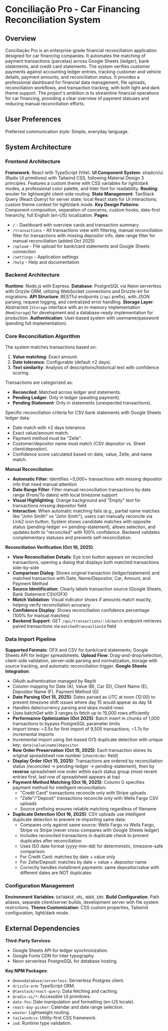 # Conciliação Pro - Car Financing Reconciliation System

## Overview

Conciliação Pro is an enterprise-grade financial reconciliation application designed for car financing companies. It automates the matching of payment transactions (parcelas) across Google Sheets (ledger), bank statements, and credit card statements. The system verifies customer payments against accounting ledger entries, tracking customer and vehicle details, payment amounts, and reconciliation status. It provides a professional dashboard for financial data management, file uploads, reconciliation workflows, and transaction tracking, with both light and dark theme support. The project's ambition is to streamline financial operations for car financing, providing a clear overview of payment statuses and reducing manual reconciliation efforts.

## User Preferences

Preferred communication style: Simple, everyday language.

## System Architecture

### Frontend Architecture

**Framework**: React with TypeScript (Vite).
**UI Component System**: shadcn/ui (Radix UI primitives) with Tailwind CSS, following Material Design 3 principles. Features a custom theme with CSS variables for light/dark modes, a professional color palette, and Inter font for readability.
**Routing**: wouter for lightweight client-side routing.
**State Management**: TanStack Query (React Query) for server state; local React state for UI interactions; custom theme context for light/dark mode.
**Key Design Patterns**: Component composition, separation of concerns, custom hooks, data-first hierarchy, full English (en-US) localization.
**Pages**: 
- `/` - Dashboard with overview cards and transaction summary
- `/transactions` - All transactions view with filtering, manual reconciliation filter for transactions with missing depositor info, date range filter for manual reconciliation (added Oct 2025)
- `/upload` - File upload for bank/card statements and Google Sheets connection
- `/settings` - Application settings
- `/help` - Help and documentation

### Backend Architecture

**Runtime**: Node.js with Express.
**Database**: PostgreSQL via Neon serverless with Drizzle ORM, utilizing WebSocket connections and Drizzle-kit for migrations.
**API Structure**: RESTful endpoints (`/api` prefix), with JSON parsing, request logging, and centralized error handling.
**Storage Layer**: Abstracted `IStorage` interface with an in-memory implementation (`MemStorage`) for development and a database-ready implementation for production.
**Authentication**: User-based system with username/password (pending full implementation).

### Core Reconciliation Algorithm

The system matches transactions based on:
1.  **Value matching**: Exact amount.
2.  **Date tolerance**: Configurable (default ±2 days).
3.  **Text similarity**: Analysis of descriptions/historical text with confidence scoring.

Transactions are categorized as:
-   **Reconciled**: Matched across ledger and statements.
-   **Pending Ledger**: Only in ledger (awaiting payment).
-   **Pending Statement**: Only in statements (unexpected transactions).

Specific reconciliation criteria for CSV bank statements with Google Sheets ledger data:
-   Date match with ±2 days tolerance.
-   Exact value/amount match.
-   Payment method must be "Zelle".
-   Customer/depositor name must match (CSV depositor vs. Sheet client/depositor).
-   Confidence score calculated based on date, value, Zelle, and name match.

**Manual Reconciliation**: 
- **Automatic Filter**: Identifies ~5,000+ transactions with missing depositor info that need manual attention
- **Date Range Filter**: Filter manual reconciliation transactions by date range (From/To dates) with local timezone support
- **Visual Highlighting**: Orange background and "Empty" text for transactions missing depositor field
- **Interactive**: When automatic matching fails (e.g., partial name matches like "John Smith" vs "John Smth"), users can manually reconcile via Link2 icon button. System shows candidate matches with opposite status (pending-ledger ↔ pending-statement), allows selection, and updates both to "reconciled" with 100% confidence. Backend validates complementary statuses and prevents self-reconciliation.

**Reconciliation Verification (Oct 16, 2025)**:
- **View Reconciliation Details**: Eye icon button appears on reconciled transactions, opening a dialog that displays both matched transactions side-by-side
- **Comparison Dialog**: Shows original transaction (ledger/statement) and matched transaction with Date, Name/Depositor, Car, Amount, and Payment Method
- **Source Identification**: Clearly labels transaction source (Google Sheets, Bank Statement CSV/OFX)
- **Match Validation**: Visual indicator shows if amounts match exactly, helping verify reconciliation accuracy
- **Confidence Display**: Shows reconciliation confidence percentage (100% for manual matches)
- **Backend Support**: GET `/api/transactions/:id/match` endpoint retrieves paired transactions via `matchedTransactionId` field

### Data Import Pipeline

**Supported Formats**: OFX and CSV for bank/card statements; Google Sheets API for ledger spreadsheets.
**Upload Flow**: Drag-and-drop/selection, client-side validation, server-side parsing and normalization, storage with source tracking, and automatic reconciliation trigger.
**Google Sheets Integration**: 
- OAuth authentication managed by Replit
- Column mapping for Date (A), Value (B), Car (D), Client Name (E), Depositor Name (F), Payment Method (G)
- **Date Parsing (Oct 15, 2025)**: Dates parsed as UTC at noon (12:00) to prevent timezone shift issues where day 15 would appear as day 14
- Handles date/currency parsing and skips invalid rows
- Uses batchGet with 3 ranges to fetch up to 15,000 rows efficiently
- **Performance Optimization (Oct 2025)**: Batch insert in chunks of 1,000 transactions to bypass PostgreSQL parameter limits
- Import times: ~3.5s for first import of 9,505 transactions, ~1.7s for incremental imports
- Incremental import using Set-based O(1) duplicate detection with unique key: `date|value|name|depositor`
- **Row Order Preservation (Oct 15, 2025)**: Each transaction stores its original spreadsheet row number (`sheetOrder` field)
- **Display Order (Oct 15, 2025)**: Transactions are ordered by reconciliation status (reconciled → pending-ledger → pending-statement), then by **reverse** spreadsheet row order within each status group (most recent entries first, last row of spreadsheet appears at top)
- **Payment Method Matching (Oct 16, 2025)**: Column G specifies payment method for intelligent reconciliation:
  - "Credit Card" transactions reconcile only with Stripe uploads
  - "Zelle"/"Deposit" transactions reconcile only with Wells Fargo CSV uploads
  - Source prefixing ensures reliable matching regardless of filename
- **Duplicate Detection (Oct 16, 2025)**: CSV uploads use intelligent duplicate detection to prevent re-importing same data:
  - Compares only against same source: Wells Fargo vs Wells Fargo, Stripe vs Stripe (never cross-compares with Google Sheets ledger)
  - Includes reconciled transactions in duplicate check to prevent duplicates after reconciliation
  - Uses ISO date format (yyyy-mm-dd) for deterministic, timezone-safe comparison
  - For Credit Card: matches by date + value only
  - For Zelle/Deposit: matches by date + value + depositor name
  - Correctly handles installment payments: same depositor/value with different dates are NOT duplicates

### Configuration Management

**Environment Variables**: `DATABASE_URL`, `NODE_ENV`.
**Build Configuration**: Path aliases, separate client/server builds, development server with file system restrictions.
**Theme Customization**: CSS custom properties, Tailwind configuration, light/dark mode.

## External Dependencies

**Third-Party Services**:
-   Google Sheets API for ledger synchronization.
-   Google Fonts CDN for Inter typography.
-   Neon serverless PostgreSQL for database hosting.

**Key NPM Packages**:
-   `@neondatabase/serverless`: Serverless Postgres client.
-   `drizzle-orm`: TypeScript ORM.
-   `@tanstack/react-query`: Data fetching and caching.
-   `@radix-ui/*`: Accessible UI primitives.
-   `date-fns`: Date manipulation and formatting (en-US locale).
-   `react-day-picker`: Calendar and date range selection.
-   `wouter`: Lightweight routing.
-   `tailwindcss`: Utility-first CSS framework.
-   `zod`: Runtime type validation.
